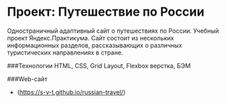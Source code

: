 # Проект: Путешествие по России


Одностраничный адаптивный сайт о путешествиях по России. Учебный проект Яндекс.Практикума. Сайт состоит из нескольких информационных разделов, рассказывающих о различных туристических направлениях в стране.

###Технологии
HTML,
CSS,
Grid Layout,
Flexbox верстка,
БЭМ

###Web-сайт
* (https://s-v-t.github.io/russian-travel/)